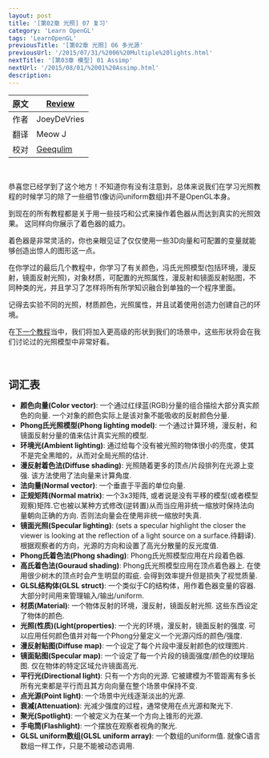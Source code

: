 ```yaml
---
layout: post
title: '[第02章 光照] 07 复习'
category: 'Learn OpenGL'
tags: 'LearnOpenGL'
previousTitle: '[第02章 光照] 06 多光源'
previousUrl: '/2015/07/31/%2006%20Multiple%20lights.html'
nextTitle: '[第03章 模型] 01 Assimp'
nextUrl: '/2015/08/01/%2001%20Assimp.html'
description:
---
```


原文     | [Review](http://learnopengl.com/#!Lighting/Review)
      ---|---
作者     | JoeyDeVries
翻译     | Meow J
校对     | [Geequlim](http://geequlim.com)

<br>

恭喜您已经学到了这个地方！不知道你有没有注意到，总体来说我们在学习光照教程的时候学习的除了一些细节(像访问uniform数组)并不是OpenGL本身。

到现在的所有教程都是关于用一些技巧和公式来操作着色器从而达到真实的光照效果。 这同样向你展示了着色器的威力。

着色器是非常灵活的，你也亲眼见证了仅仅使用一些3D向量和可配置的变量就能够创造出惊人的图形这一点。

在你学过的最后几个教程中，你学习了有关颜色，冯氏光照模型(包括环境，漫反射，镜面反射光照)，对象材质，可配置的光照属性，漫反射和镜面反射贴图，不同种类的光，并且学习了怎样将所有所学知识融合到单独的一个程序里面。

记得去实验不同的光照，材质颜色，光照属性，并且试着使用创造力创建自己的环境。

在[下一个教程](/2015/08/01/%2001%20Assimp.html)当中，我们将加入更高级的形状到我们的场景中，这些形状将会在我们讨论过的光照模型中非常好看。

<br>

词汇表
--------

- **颜色向量(Color vector)**: 一个通过红绿蓝(RGB)分量的组合描绘大部分真实颜色的向量. 一个对象的颜色实际上是该对象不能吸收的反射颜色分量.
- **Phong氏光照模型(Phong lighting model)**: 一个通过计算环境，漫反射，和镜面反射分量的值来估计真实光照的模型.
- **环境光(Ambient lighting)**: 通过给每个没有被光照的物体很小的亮度，使其不是完全黑暗的，从而对全局光照的估计.
- **漫反射着色法(Diffuse shading)**: 光照随着更多的顶点/片段排列在光源上变强. 该方法使用了法向量来计算角度.
- **法向量(Normal vector)**: 一个垂直于平面的单位向量.
- **正规矩阵(Normal matrix)**: 一个3x3矩阵, 或者说是没有平移的模型(或者模型观察)矩阵.它也被以某种方式修改(逆转置)从而当应用非统一缩放时保持法向量朝向正确的方向. 否则法向量会在使用非统一缩放时失真.
- **镜面光照(Specular lighting)**: (sets a specular highlight the closer the viewer is looking at the reflection of a light source on a surface.待翻译). 根据观察者的方向，光源的方向和设置了高光分散量的反光度值.
- **Phong氏着色法(Phong shading)**: Phong氏光照模型应用在片段着色器.
- **高氏着色法(Gouraud shading)**: Phong氏光照模型应用在顶点着色器上. 在使用很少树木的顶点时会产生明显的瑕疵. 会得到效率提升但是损失了视觉质量.
- **GLSL结构体(GLSL struct)**: 一个类似于C的结构体，用作着色器变量的容器. 大部分时间用来管理输入/输出/uniform.
- **材质(Material)**: 一个物体反射的环境，漫反射，镜面反射光照. 这些东西设定了物体的颜色.
- **光照(性质)(Light(properties)**: 一个光的环境，漫反射，镜面反射的强度. 可以应用任何颜色值并对每一个Phong分量定义一个光源闪烁的颜色/强度.
- **漫反射贴图(Diffuse map)**: 一个设定了每个片段中漫反射颜色的纹理图片.
- **镜面贴图(Specular map)**: 一个设定了每一个片段的镜面强度/颜色的纹理贴图. 仅在物体的特定区域允许镜面高光.
- **平行光(Directional light)**: 只有一个方向的光源. 它被建模为不管距离有多长所有光束都是平行而且其方向向量在整个场景中保持不变.
- **点光源(Point light)**: 一个场景中光线逐渐淡出的光源.
- **衰减(Attenuation)**: 光减少强度的过程，通常使用在点光源和聚光下.
- **聚光(Spotlight)**: 一个被定义为在某一个方向上锥形的光源.
- **手电筒(Flashlight)**: 一个摆放在观察者视角的聚光.
- **GLSL uniform数组(GLSL uniform array)**: 一个数组的uniform值. 就像C语言数组一样工作，只是不能被动态调用.
